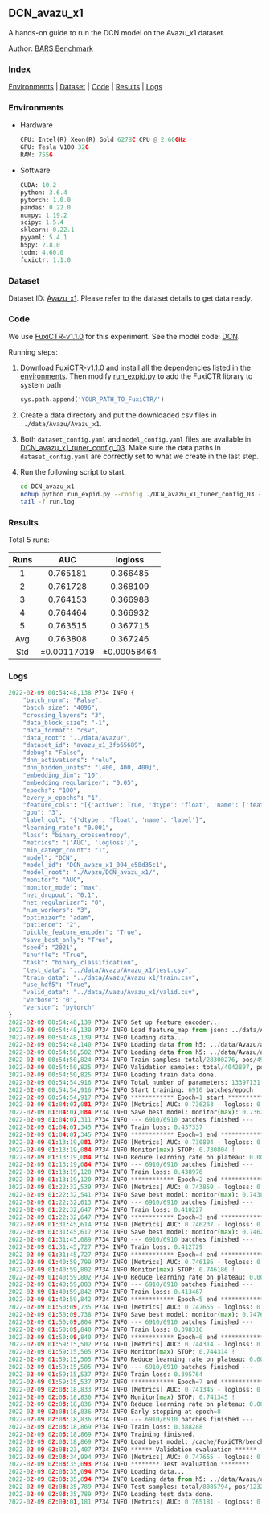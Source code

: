 ## DCN_avazu_x1

A hands-on guide to run the DCN model on the Avazu_x1 dataset.

Author: [BARS Benchmark](https://github.com/reczoo/BARS/blob/main/CITATION)

### Index
[Environments](#Environments) | [Dataset](#Dataset) | [Code](#Code) | [Results](#Results) | [Logs](#Logs)

### Environments
+ Hardware

  ```python
  CPU: Intel(R) Xeon(R) Gold 6278C CPU @ 2.60GHz
  GPU: Tesla V100 32G
  RAM: 755G

  ```

+ Software

  ```python
  CUDA: 10.2
  python: 3.6.4
  pytorch: 1.0.0
  pandas: 0.22.0
  numpy: 1.19.2
  scipy: 1.5.4
  sklearn: 0.22.1
  pyyaml: 5.4.1
  h5py: 2.8.0
  tqdm: 4.60.0
  fuxictr: 1.1.0

  ```

### Dataset
Dataset ID: [Avazu_x1](https://github.com/reczoo/Datasets/tree/main/Avazu/Avazu_x1). Please refer to the dataset details to get data ready.

### Code

We use [FuxiCTR-v1.1.0](https://github.com/reczoo/FuxiCTR/tree/v1.1.0) for this experiment. See the model code: [DCN](https://github.com/reczoo/FuxiCTR/blob/v1.1.0/fuxictr/pytorch/models/DCN.py).

Running steps:

1. Download [FuxiCTR-v1.1.0](https://github.com/reczoo/FuxiCTR/archive/refs/tags/v1.1.0.zip) and install all the dependencies listed in the [environments](#environments). Then modify [run_expid.py](./run_expid.py#L5) to add the FuxiCTR library to system path
    
    ```python
    sys.path.append('YOUR_PATH_TO_FuxiCTR/')
    ```

2. Create a data directory and put the downloaded csv files in `../data/Avazu/Avazu_x1`.

3. Both `dataset_config.yaml` and `model_config.yaml` files are available in [DCN_avazu_x1_tuner_config_03](./DCN_avazu_x1_tuner_config_03). Make sure the data paths in `dataset_config.yaml` are correctly set to what we create in the last step.

4. Run the following script to start.

    ```bash
    cd DCN_avazu_x1
    nohup python run_expid.py --config ./DCN_avazu_x1_tuner_config_03 --expid DCN_avazu_x1_004_e58d35c1 --gpu 0 > run.log &
    tail -f run.log
    ```

### Results

Total 5 runs:

| Runs | AUC | logloss  |
|:--------------------:|:--------------------:|:--------------------:|
| 1 | 0.765181 | 0.366485  |
| 2 | 0.761728 | 0.368109  |
| 3 | 0.764153 | 0.366988  |
| 4 | 0.764464 | 0.366932  |
| 5 | 0.763515 | 0.367715  |
| Avg | 0.763808 | 0.367246 |
| Std | &#177;0.00117019 | &#177;0.00058464 |


### Logs
```python
2022-02-09 00:54:48,138 P734 INFO {
    "batch_norm": "False",
    "batch_size": "4096",
    "crossing_layers": "3",
    "data_block_size": "-1",
    "data_format": "csv",
    "data_root": "../data/Avazu/",
    "dataset_id": "avazu_x1_3fb65689",
    "debug": "False",
    "dnn_activations": "relu",
    "dnn_hidden_units": "[400, 400, 400]",
    "embedding_dim": "10",
    "embedding_regularizer": "0.05",
    "epochs": "100",
    "every_x_epochs": "1",
    "feature_cols": "[{'active': True, 'dtype': 'float', 'name': ['feat_1', 'feat_2', 'feat_3', 'feat_4', 'feat_5', 'feat_6', 'feat_7', 'feat_8', 'feat_9', 'feat_10', 'feat_11', 'feat_12', 'feat_13', 'feat_14', 'feat_15', 'feat_16', 'feat_17', 'feat_18', 'feat_19', 'feat_20', 'feat_21', 'feat_22'], 'type': 'categorical'}]",
    "gpu": "3",
    "label_col": "{'dtype': 'float', 'name': 'label'}",
    "learning_rate": "0.001",
    "loss": "binary_crossentropy",
    "metrics": "['AUC', 'logloss']",
    "min_categr_count": "1",
    "model": "DCN",
    "model_id": "DCN_avazu_x1_004_e58d35c1",
    "model_root": "./Avazu/DCN_avazu_x1/",
    "monitor": "AUC",
    "monitor_mode": "max",
    "net_dropout": "0.1",
    "net_regularizer": "0",
    "num_workers": "3",
    "optimizer": "adam",
    "patience": "2",
    "pickle_feature_encoder": "True",
    "save_best_only": "True",
    "seed": "2021",
    "shuffle": "True",
    "task": "binary_classification",
    "test_data": "../data/Avazu/Avazu_x1/test.csv",
    "train_data": "../data/Avazu/Avazu_x1/train.csv",
    "use_hdf5": "True",
    "valid_data": "../data/Avazu/Avazu_x1/valid.csv",
    "verbose": "0",
    "version": "pytorch"
}
2022-02-09 00:54:48,139 P734 INFO Set up feature encoder...
2022-02-09 00:54:48,139 P734 INFO Load feature_map from json: ../data/Avazu/avazu_x1_3fb65689/feature_map.json
2022-02-09 00:54:48,139 P734 INFO Loading data...
2022-02-09 00:54:48,140 P734 INFO Loading data from h5: ../data/Avazu/avazu_x1_3fb65689/train.h5
2022-02-09 00:54:50,502 P734 INFO Loading data from h5: ../data/Avazu/avazu_x1_3fb65689/valid.h5
2022-02-09 00:54:50,824 P734 INFO Train samples: total/28300276, pos/4953382, neg/23346894, ratio/17.50%, blocks/1
2022-02-09 00:54:50,825 P734 INFO Validation samples: total/4042897, pos/678699, neg/3364198, ratio/16.79%, blocks/1
2022-02-09 00:54:50,825 P734 INFO Loading train data done.
2022-02-09 00:54:54,916 P734 INFO Total number of parameters: 13397131.
2022-02-09 00:54:54,916 P734 INFO Start training: 6910 batches/epoch
2022-02-09 00:54:54,917 P734 INFO ************ Epoch=1 start ************
2022-02-09 01:04:07,081 P734 INFO [Metrics] AUC: 0.736263 - logloss: 0.401565
2022-02-09 01:04:07,084 P734 INFO Save best model: monitor(max): 0.736263
2022-02-09 01:04:07,311 P734 INFO --- 6910/6910 batches finished ---
2022-02-09 01:04:07,345 P734 INFO Train loss: 0.437337
2022-02-09 01:04:07,345 P734 INFO ************ Epoch=1 end ************
2022-02-09 01:13:19,081 P734 INFO [Metrics] AUC: 0.730804 - logloss: 0.404337
2022-02-09 01:13:19,084 P734 INFO Monitor(max) STOP: 0.730804 !
2022-02-09 01:13:19,084 P734 INFO Reduce learning rate on plateau: 0.000100
2022-02-09 01:13:19,084 P734 INFO --- 6910/6910 batches finished ---
2022-02-09 01:13:19,120 P734 INFO Train loss: 0.438976
2022-02-09 01:13:19,120 P734 INFO ************ Epoch=2 end ************
2022-02-09 01:22:32,539 P734 INFO [Metrics] AUC: 0.743859 - logloss: 0.398189
2022-02-09 01:22:32,541 P734 INFO Save best model: monitor(max): 0.743859
2022-02-09 01:22:32,613 P734 INFO --- 6910/6910 batches finished ---
2022-02-09 01:22:32,647 P734 INFO Train loss: 0.410227
2022-02-09 01:22:32,647 P734 INFO ************ Epoch=3 end ************
2022-02-09 01:31:45,614 P734 INFO [Metrics] AUC: 0.746237 - logloss: 0.397325
2022-02-09 01:31:45,617 P734 INFO Save best model: monitor(max): 0.746237
2022-02-09 01:31:45,689 P734 INFO --- 6910/6910 batches finished ---
2022-02-09 01:31:45,727 P734 INFO Train loss: 0.412729
2022-02-09 01:31:45,727 P734 INFO ************ Epoch=4 end ************
2022-02-09 01:40:59,799 P734 INFO [Metrics] AUC: 0.746186 - logloss: 0.396691
2022-02-09 01:40:59,802 P734 INFO Monitor(max) STOP: 0.746186 !
2022-02-09 01:40:59,802 P734 INFO Reduce learning rate on plateau: 0.000010
2022-02-09 01:40:59,803 P734 INFO --- 6910/6910 batches finished ---
2022-02-09 01:40:59,842 P734 INFO Train loss: 0.413467
2022-02-09 01:40:59,842 P734 INFO ************ Epoch=5 end ************
2022-02-09 01:50:09,735 P734 INFO [Metrics] AUC: 0.747655 - logloss: 0.395564
2022-02-09 01:50:09,738 P734 INFO Save best model: monitor(max): 0.747655
2022-02-09 01:50:09,804 P734 INFO --- 6910/6910 batches finished ---
2022-02-09 01:50:09,840 P734 INFO Train loss: 0.398316
2022-02-09 01:50:09,840 P734 INFO ************ Epoch=6 end ************
2022-02-09 01:59:15,502 P734 INFO [Metrics] AUC: 0.744314 - logloss: 0.397735
2022-02-09 01:59:15,505 P734 INFO Monitor(max) STOP: 0.744314 !
2022-02-09 01:59:15,505 P734 INFO Reduce learning rate on plateau: 0.000001
2022-02-09 01:59:15,505 P734 INFO --- 6910/6910 batches finished ---
2022-02-09 01:59:15,537 P734 INFO Train loss: 0.395764
2022-02-09 01:59:15,537 P734 INFO ************ Epoch=7 end ************
2022-02-09 02:08:18,833 P734 INFO [Metrics] AUC: 0.741345 - logloss: 0.399801
2022-02-09 02:08:18,836 P734 INFO Monitor(max) STOP: 0.741345 !
2022-02-09 02:08:18,836 P734 INFO Reduce learning rate on plateau: 0.000001
2022-02-09 02:08:18,836 P734 INFO Early stopping at epoch=8
2022-02-09 02:08:18,836 P734 INFO --- 6910/6910 batches finished ---
2022-02-09 02:08:18,869 P734 INFO Train loss: 0.388288
2022-02-09 02:08:18,869 P734 INFO Training finished.
2022-02-09 02:08:18,869 P734 INFO Load best model: /cache/FuxiCTR/benchmarks/Avazu/DCN_avazu_x1/avazu_x1_3fb65689/DCN_avazu_x1_004_e58d35c1.model
2022-02-09 02:08:23,407 P734 INFO ****** Validation evaluation ******
2022-02-09 02:08:34,994 P734 INFO [Metrics] AUC: 0.747655 - logloss: 0.395564
2022-02-09 02:08:35,093 P734 INFO ******** Test evaluation ********
2022-02-09 02:08:35,094 P734 INFO Loading data...
2022-02-09 02:08:35,094 P734 INFO Loading data from h5: ../data/Avazu/avazu_x1_3fb65689/test.h5
2022-02-09 02:08:35,789 P734 INFO Test samples: total/8085794, pos/1232985, neg/6852809, ratio/15.25%, blocks/1
2022-02-09 02:08:35,789 P734 INFO Loading test data done.
2022-02-09 02:09:01,181 P734 INFO [Metrics] AUC: 0.765181 - logloss: 0.366485

```
